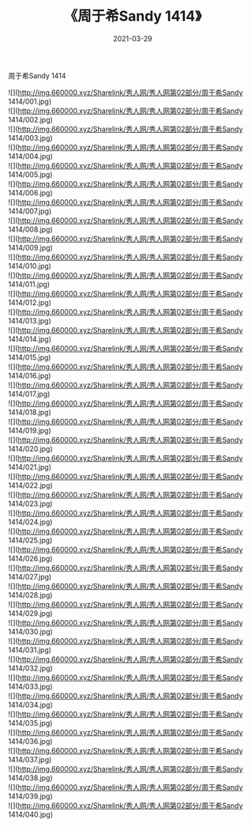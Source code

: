 ﻿---
layout: post
title:  《周于希Sandy 1414》
date:   2021-03-29
img: http://img.660000.xyz/Sharelink/秀人网/秀人网第02部分/周于希Sandy 1414/000.jpg
categories: [美女, 清纯, 唯美]
---

周于希Sandy 1414

  ![](http://img.660000.xyz/Sharelink/秀人网/秀人网第02部分/周于希Sandy 1414/001.jpg) <br> ![](http://img.660000.xyz/Sharelink/秀人网/秀人网第02部分/周于希Sandy 1414/002.jpg) <br> ![](http://img.660000.xyz/Sharelink/秀人网/秀人网第02部分/周于希Sandy 1414/003.jpg) <br> ![](http://img.660000.xyz/Sharelink/秀人网/秀人网第02部分/周于希Sandy 1414/004.jpg) <br> ![](http://img.660000.xyz/Sharelink/秀人网/秀人网第02部分/周于希Sandy 1414/005.jpg) <br> ![](http://img.660000.xyz/Sharelink/秀人网/秀人网第02部分/周于希Sandy 1414/006.jpg) <br> ![](http://img.660000.xyz/Sharelink/秀人网/秀人网第02部分/周于希Sandy 1414/007.jpg) <br> ![](http://img.660000.xyz/Sharelink/秀人网/秀人网第02部分/周于希Sandy 1414/008.jpg) <br> ![](http://img.660000.xyz/Sharelink/秀人网/秀人网第02部分/周于希Sandy 1414/009.jpg) <br> ![](http://img.660000.xyz/Sharelink/秀人网/秀人网第02部分/周于希Sandy 1414/010.jpg) <br> ![](http://img.660000.xyz/Sharelink/秀人网/秀人网第02部分/周于希Sandy 1414/011.jpg) <br> ![](http://img.660000.xyz/Sharelink/秀人网/秀人网第02部分/周于希Sandy 1414/012.jpg) <br> ![](http://img.660000.xyz/Sharelink/秀人网/秀人网第02部分/周于希Sandy 1414/013.jpg) <br> ![](http://img.660000.xyz/Sharelink/秀人网/秀人网第02部分/周于希Sandy 1414/014.jpg) <br> ![](http://img.660000.xyz/Sharelink/秀人网/秀人网第02部分/周于希Sandy 1414/015.jpg) <br> ![](http://img.660000.xyz/Sharelink/秀人网/秀人网第02部分/周于希Sandy 1414/016.jpg) <br> ![](http://img.660000.xyz/Sharelink/秀人网/秀人网第02部分/周于希Sandy 1414/017.jpg) <br> ![](http://img.660000.xyz/Sharelink/秀人网/秀人网第02部分/周于希Sandy 1414/018.jpg) <br> ![](http://img.660000.xyz/Sharelink/秀人网/秀人网第02部分/周于希Sandy 1414/019.jpg) <br> ![](http://img.660000.xyz/Sharelink/秀人网/秀人网第02部分/周于希Sandy 1414/020.jpg) <br> ![](http://img.660000.xyz/Sharelink/秀人网/秀人网第02部分/周于希Sandy 1414/021.jpg) <br> ![](http://img.660000.xyz/Sharelink/秀人网/秀人网第02部分/周于希Sandy 1414/022.jpg) <br> ![](http://img.660000.xyz/Sharelink/秀人网/秀人网第02部分/周于希Sandy 1414/023.jpg) <br> ![](http://img.660000.xyz/Sharelink/秀人网/秀人网第02部分/周于希Sandy 1414/024.jpg) <br> ![](http://img.660000.xyz/Sharelink/秀人网/秀人网第02部分/周于希Sandy 1414/025.jpg) <br> ![](http://img.660000.xyz/Sharelink/秀人网/秀人网第02部分/周于希Sandy 1414/026.jpg) <br> ![](http://img.660000.xyz/Sharelink/秀人网/秀人网第02部分/周于希Sandy 1414/027.jpg) <br> ![](http://img.660000.xyz/Sharelink/秀人网/秀人网第02部分/周于希Sandy 1414/028.jpg) <br> ![](http://img.660000.xyz/Sharelink/秀人网/秀人网第02部分/周于希Sandy 1414/029.jpg) <br> ![](http://img.660000.xyz/Sharelink/秀人网/秀人网第02部分/周于希Sandy 1414/030.jpg) <br> ![](http://img.660000.xyz/Sharelink/秀人网/秀人网第02部分/周于希Sandy 1414/031.jpg) <br> ![](http://img.660000.xyz/Sharelink/秀人网/秀人网第02部分/周于希Sandy 1414/032.jpg) <br> ![](http://img.660000.xyz/Sharelink/秀人网/秀人网第02部分/周于希Sandy 1414/033.jpg) <br> ![](http://img.660000.xyz/Sharelink/秀人网/秀人网第02部分/周于希Sandy 1414/034.jpg) <br> ![](http://img.660000.xyz/Sharelink/秀人网/秀人网第02部分/周于希Sandy 1414/035.jpg) <br> ![](http://img.660000.xyz/Sharelink/秀人网/秀人网第02部分/周于希Sandy 1414/036.jpg) <br> ![](http://img.660000.xyz/Sharelink/秀人网/秀人网第02部分/周于希Sandy 1414/037.jpg) <br> ![](http://img.660000.xyz/Sharelink/秀人网/秀人网第02部分/周于希Sandy 1414/038.jpg) <br> ![](http://img.660000.xyz/Sharelink/秀人网/秀人网第02部分/周于希Sandy 1414/039.jpg) <br> ![](http://img.660000.xyz/Sharelink/秀人网/秀人网第02部分/周于希Sandy 1414/040.jpg) <br>
